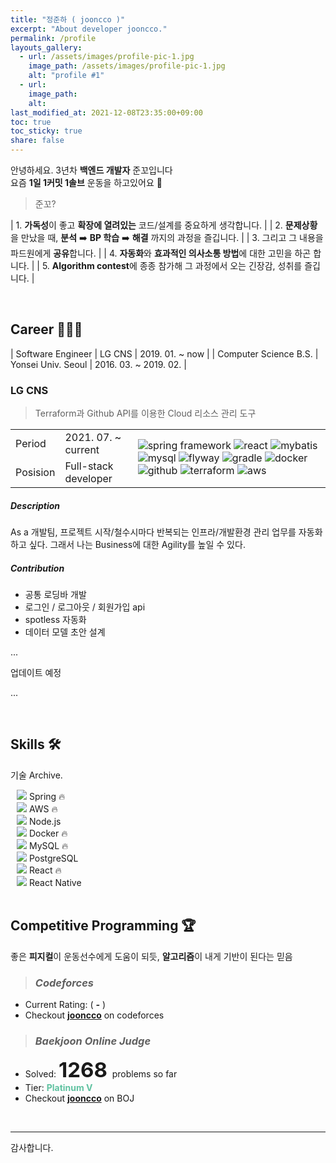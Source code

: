 ```yaml
---
title: "정준하 ( jooncco )"
excerpt: "About developer jooncco."
permalink: /profile
layouts_gallery:
  - url: /assets/images/profile-pic-1.jpg
    image_path: /assets/images/profile-pic-1.jpg
    alt: "profile #1"
  - url: 
    image_path: 
    alt:
last_modified_at: 2021-12-08T23:35:00+09:00
toc: true
toc_sticky: true
share: false
---
```


안녕하세요. 3년차 **백엔드 개발자** 준꼬입니다  
요즘 **1일 1커밋 1솔브** 운동을 하고있어요 🐶

> 준꼬?

| 1. **가독성**이 좋고 **확장에 열려있는** 코드/설계를 중요하게 생각합니다. |
| 2. **문제상황**을 만났을 때, **분석** ➡️ **BP 학습** ➡️ **해결** 까지의 과정을 즐깁니다. |
| 3. 그리고 그 내용을 파드원에게 **공유**합니다. |
| 4. **자동화**와 **효과적인 의사소통 방법**에 대한 고민을 하곤 합니다. |
| 5. **Algorithm contest**에 종종 참가해 그 과정에서 오는 긴장감, 성취를 즐깁니다. |

<br/>

## Career 🧑🏻‍💻

| Software Engineer | LG CNS | 2019. 01. ~ now |
| Computer Science B.S. | Yonsei Univ. Seoul | 2016. 03. ~ 2019. 02. |

### LG CNS

<div>
    <div class="footstep-card">
        <blockquote id="lgcns-4" class="footstep-title">
            Terraform과 Github API를 이용한 Cloud 리소스 관리 도구
        </blockquote>
        <div id="lgcns-4-details" class="details">
            <div class="period">
                <table>
                    <tbody>
                        <tr>
                            <td class="cell-head">Period</td>
                            <td class="cell-data">2021. 07. ~ current</td>
                            <td class="cell-artifacts" rowspan="3">
                                <img class="artifact_img" src="/assets/images/spring-framework.svg" alt="spring framework" title="spring framework"/>
                                <img class="artifact_img" src="/assets/images/react.svg" alt="react" title="react"/>
                                <img class="artifact_img" src="/assets/images/mybatis.svg" alt="mybatis" title="mybatis"/>
                                <img class="artifact_img" src="/assets/images/mysql.svg" alt="mysql" title="mysql"/>
                                <img class="artifact_img" src="/assets/images/flyway.png" alt="flyway" title="flyway"/>
                                <img class="artifact_img" src="/assets/images/gradle.png" alt="gradle" title="gradle"/>
                                <img class="artifact_img" src="/assets/images/docker.svg" alt="docker" title="docker"/>
                                <img class="artifact_img" src="/assets/images/github.png" alt="github" title="github"/>
                                <img class="artifact_img" src="/assets/images/terraform.png" alt="terraform" title="terraform"/>
                                <img class="artifact_img" src="/assets/images/aws.png" alt="aws" title="aws"/>
                            </td>
                        </tr>
                        <tr>
                            <td class="cell-head">Posision</td>
                            <td class="cell-data">Full-stack developer</td>
                        </tr>
                    </tbody>
                </table>
            </div>
            <div class="description">
                <h5>Description</h5>
                <div class="body">
                    As a 개발팀, 프로젝트 시작/철수시마다 반복되는 인프라/개발환경 관리 업무를 자동화하고 싶다. 그래서 나는 Business에 대한 Agility를 높일 수 있다.
                </div>
            </div>
            <div class="contribution">
                <h5>Contribution</h5>
                <div class="body">
                    <ul>
                        <li><span class="text">공통 로딩바 개발</span><!--<span>📜 </span><span>📜 </span>--></li>
                        <li><span class="text">로그인 / 로그아웃 / 회원가입 api</span><!--<span>📜 </span><span>📜 </span>--></li>
                        <li><span class="text">spotless 자동화</span></li>
                        <li><span class="text">데이터 모델 초안 설계</span></li>
                    </ul>
                </div>
            </div>
        </div>
    </div>
</div>

...

업데이트 예정

...

<!-- > "Cloud instance management system"
: #Spring-Boot2 #Mybatis #java11 #Flyway #React(v16.9.4) #react-bootstrap(v^2.0.0-beta.5) #json-server #Terraform #LGCNS

> "NFT-based point management system"
: #Spring-Boot2 #React(v16.14.0) #java11 #Mybatis #Flyway #KAS(Klaytn API Service) #json-server #LGCNS

> "Smart order service inside Kakao app"
: #Spring5 #Spring-Boot2 #React #webflux #java8 #JPA #AWS #EC2 #CodeCommit #RDS #S3 #MSA #smart-order #LGCNS -->

<br/>

## Skills 🛠

기술 Archive.

<div>
    <div style="padding: 0 10px;">
        <div class="collapsible" id="spring">
            <span>
                <img class="artifact_img" src="/assets/images/spring-framework.svg"/>
                Spring 🔥
            </span>
        </div>
        <div class="content" id="springTags" style="display: none; padding-left: 5%;">
            <span class="skill_detail">JavaMailSender</span>
            <span class="skill_detail">Spring AOP</span>
            <span class="skill_detail">Open Feign</span>
            <span class="skill_detail">Flyway</span>
            <span class="skill_detail">MyBatis</span>
            <span class="skill_detail">Spring Data JPA</span>
            <span class="skill_detail">Spring Boot (2.3)</span>
            <span class="skill_detail">Webflux</span>
            <span class="skill_detail">WebClient</span>
            <span class="skill_detail">Eureka</span>
        </div>
    </div>
    <div style="padding: 0 10px;">
        <div class="collapsible" id="aws">
            <span>
                <img class="artifact_img" src="/assets/images/aws.svg"/>
                AWS 🔥
            </span>
        </div>
        <div class="content" id="awsTags" style="display: none; padding-left: 5%;">
            <span class="skill_detail">EC2</span>
            <span class="skill_detail">RDS</span>
            <span class="skill_detail">Lambda</span>
            <span class="skill_detail">CodeStar</span>
            <span class="skill_detail">Cloud9</span>
            <span class="skill_detail">CodeCommit</span>
            <span class="skill_detail">CodeBuild</span>
            <span class="skill_detail">CloudWatch</span>
            <span class="skill_detail">CloudFormation</span>
            <span class="skill_detail">IAM</span>
            <span class="skill_detail">S3</span>
            <span class="skill_detail">S3 java sdk</span>
            <span class="skill_detail">Sumerian</span>
        </div>
    </div>
    <div style="padding: 0 10px;">
        <div class="collapsible" id="nodejs">
            <span>
                <img class="artifact_img" src="/assets/images/nodejs.svg"/>
                Node.js
            </span>
        </div>
        <div class="content" id="nodejsTags" style="display: none; padding-left: 5%;">
            <span class="skill_detail">Serverless(AWS Lambda)</span>
            <span class="skill_detail">json-server</span>
        </div>
    </div>
    <div style="padding: 0 10px;">
        <div class="non-collapsible" id="docker">
            <span>
                <img class="artifact_img" src="/assets/images/docker.svg"/>
                Docker 🔥
            </span>
        </div>
    </div>
    <div style="padding: 0 10px;">
        <div class="non-collapsible" id="mySql">
            <span>
                <img class="artifact_img" src="/assets/images/mysql.svg"/>
                MySQL 🔥
            </span>
        </div>
    </div>
    <div style="padding: 0 10px;">
        <div class="non-collapsible" id="postgreSql">
            <span>
                <img class="artifact_img" src="/assets/images/postgresql.svg"/>
                PostgreSQL
            </span>
        </div>
    </div>
    <div style="padding: 0 10px;">
        <div class="collapsible" id="react">
            <span>
                <img class="artifact_img" src="/assets/images/react.svg"/>
                React 🔥
            </span>
        </div>
        <div class="content" id="reactTags" style="display: none; padding-left: 5%;">
            <span class="skill_detail">React-Router</span>
            <span class="skill_detail">React-Bootstrap</span>
            <span class="skill_detail">Material-UI</span>
            <span class="skill_detail">styled-components</span>
            <span class="skill_detail">yup</span>
            <span class="skill_detail">axios</span>
            <span class="skill_detail">Formik</span>
            <span class="skill_detail">i18next</span>
        </div>
    </div>
    <div style="padding: 0 10px;">
        <div class="collapsible" id="reactNative">
            <span>
                <img class="artifact_img" src="/assets/images/react-native.svg"/>
                React Native
            </span>
        </div>
        <div class="content" id="reactNativeTags" style="display: none; padding-left: 5%;">
            <span class="skill_detail">React Navigation (5.x)</span>
            <span class="skill_detail">Animated</span>
        </div>
    </div>
</div>

<br/>

<!-- ## Open Source 🌐 -->

<!-- ## Seminars 🗣 -->

## Competitive Programming 🏆

좋은 **피지컬**이 운동선수에게 도움이 되듯, **알고리즘**이 내게 기반이 된다는 믿음

> ### _Codeforces_

<canvas id='codeforcesRatingChangeChart' height= '300'></canvas>
* Current Rating: <span id='myRating' style='font-weight:bold;font-size: 33px;'></span> (
                  <span id='myRatingName' style='font-weight:bold;font-style:italic;'>-</span> )
* Checkout <b>[jooncco](http://codeforces.com/profile/jooncco)</b> on codeforces

> ### _Baekjoon Online Judge_

* Solved: <b style="font-size: 33px;"> 1268 </b> problems so far
* Tier: <b style="color: rgb(96, 194, 161);"> Platinum V </b>
* Checkout <b>[jooncco](https://www.acmicpc.net/user/jooncco)</b> on BOJ

<br/>

<!-- ## Certificates -->

___

감사합니다.

<script src="https://cdnjs.cloudflare.com/ajax/libs/Chart.js/2.4.0/Chart.bundle.min.js"></script>
<script type='text/javascript' src='/assets/js/custom/codeforcesRatingChange.js'></script>
<script type='text/javascript' src='/assets/js/custom/handsOnTools.js'></script>
<script type='text/javascript' src='/assets/js/custom/footsteps.js'></script>


